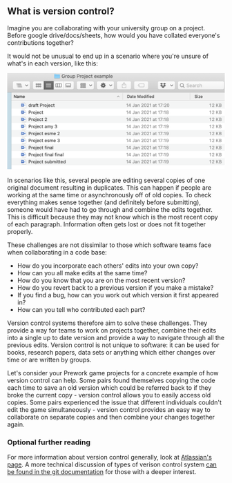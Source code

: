## What is version control?

Imagine you are collaborating with your university group on a project. Before google drive/docs/sheets, how would you have collated everyone's contributions together?

It would not be unusual to end up in a scenario where you're unsure of what's in each version, like this:

![group_project_files.png](./images/group_project_files.png)

In scenarios like this, several people are editing several copies of one original document resulting in duplicates. This can happen if people are working at the same time or asynchronously off of old copies. To check everything makes sense together (and definitely before submitting), someone would have had to go through and combine the edits together. This is difficult because they may not know which is the most recent copy of each paragraph. Information often gets lost or does not fit together properly.

These challenges are not dissimilar to those which software teams face when collaborating in a code base:

- How do you incorporate each others' edits into your own copy?
- How can you all make edits at the same time?
- How do you know that you are on the most recent version?
- How do you revert back to a previous version if you make a mistake?
- If you find a bug, how can you work out which version it first appeared in?
- How can you tell who contributed each part?

Version control systems therefore aim to solve these challenges. They provide a way for teams to work on projects together, combine their edits into a single up to date version and provide a way to navigate through all the previous edits. Version control is not unique to software: it can be used for books, research papers, data sets or anything which either changes over time or are written by groups.

Let's consider your Prework game projects for a concrete example of how version control can help. Some pairs found themselves copying the code each time to save an old version which could be referred back to if they broke the current copy - version control allows you to easily access old copies. Some pairs experienced the issue that different individuals couldn't edit the game simultaneously - version control provides an easy way to collaborate on separate copies and then combine your changes together again.

### Optional further reading

For more information about version control generally, look at [Atlassian's page](https://www.atlassian.com/git/tutorials/what-is-version-control). A more technical discussion of types of verison control system [can be found in the git documentation](https://git-scm.com/book/en/v2/Getting-Started-About-Version-Control) for those with a deeper interest.
